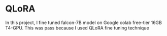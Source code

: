 # QLoRA
In this project, I fine tuned falcon-7B model on Google colab free-tier 16GB T4-GPU. This was pass because I used QLoRA fine tuning technique 
